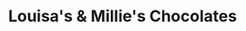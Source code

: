 ---
title: "Louisa's & Millie's Chocolates"
url: /downers-grove/louisas-and-millies-chocolates/
shop: chocolate
---